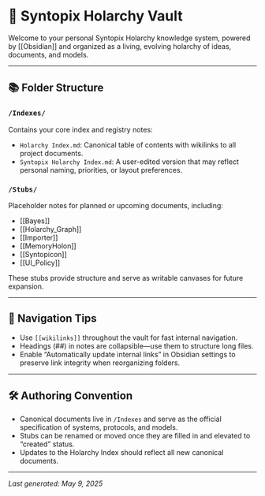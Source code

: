 
# 📁 Syntopix Holarchy Vault

Welcome to your personal Syntopix Holarchy knowledge system, powered by [[Obsidian]] and organized as a living, evolving holarchy of ideas, documents, and models.

---

## 📚 Folder Structure

### `/Indexes/`
Contains your core index and registry notes:
- `Holarchy Index.md`: Canonical table of contents with wikilinks to all project documents.
- `Syntopix Holarchy Index.md`: A user-edited version that may reflect personal naming, priorities, or layout preferences.

### `/Stubs/`
Placeholder notes for planned or upcoming documents, including:
- [[Bayes]]
- [[Holarchy_Graph]]
- [[Importer]]
- [[MemoryHolon]]
- [[Syntopicon]]
- [[UI_Policy]]

These stubs provide structure and serve as writable canvases for future expansion.

---

## 🧭 Navigation Tips

- Use `[[wikilinks]]` throughout the vault for fast internal navigation.
- Headings (##) in notes are collapsible—use them to structure long files.
- Enable “Automatically update internal links” in Obsidian settings to preserve link integrity when reorganizing folders.

---

## 🛠 Authoring Convention

- Canonical documents live in `/Indexes` and serve as the official specification of systems, protocols, and models.
- Stubs can be renamed or moved once they are filled in and elevated to “created” status.
- Updates to the Holarchy Index should reflect all new canonical documents.

---

_Last generated: May 9, 2025_
